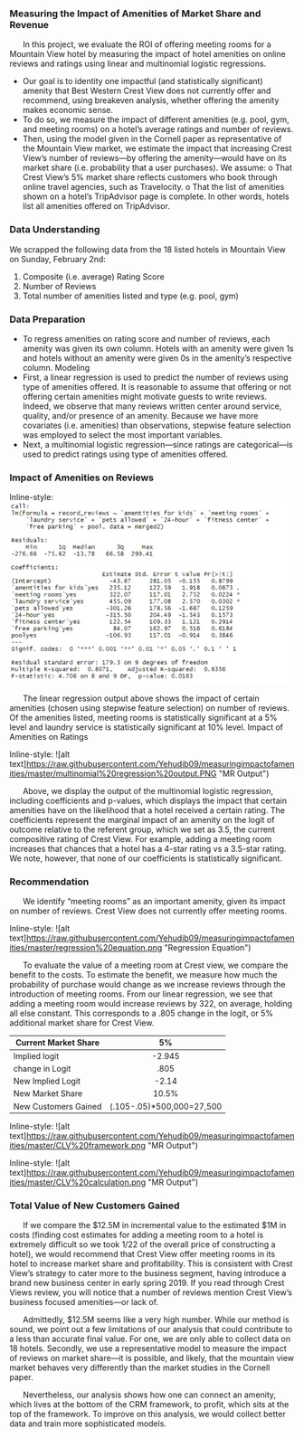 ### Measuring the Impact of Amenities of Market Share and Revenue 

&nbsp;&nbsp;&nbsp;&nbsp;&nbsp;&nbsp;In this project, we evaluate the ROI of offering meeting rooms for a Mountain View hotel by measuring the impact of hotel amenities on online reviews and ratings using linear and multinomial logistic regressions. 

-	Our goal is to identity one impactful (and statistically significant) amenity that Best Western Crest View does not currently offer and recommend, using breakeven analysis, whether offering the amenity makes economic sense. 
-	To do so, we measure the impact of different amenities (e.g. pool, gym, and meeting rooms) on a hotel’s average ratings and number of reviews.  
-	Then, using the model given in the Cornell paper as representative of the Mountain View market, we estimate the impact that increasing Crest View’s number of reviews—by offering the amenity—would  have on its market share (i.e. probability that a user purchases). We assume:
o	That Crest View’s 5% market share reflects customers who book through online travel agencies, such as Travelocity. 
o	That the list of amenities shown on a hotel’s TripAdvisor page is complete. In other words, hotels list all amenities offered on 
TripAdvisor. 

### Data Understanding 
We scrapped the following data from the 18 listed hotels in Mountain View on Sunday, February 2nd:
1.	Composite (i.e. average) Rating Score 
2.	Number of Reviews
3.	Total number of amenities listed and type (e.g. pool, gym)


### Data Preparation 
-	To regress amenities on rating score and number of reviews, each amenity was given its own column. Hotels with an amenity were given 1s and hotels without an amenity were given 0s in the amenity’s respective column. 
Modeling
-	First, a linear regression is used to predict the number of reviews using type of amenities offered. It is reasonable to assume that offering or not offering certain amenities might motivate guests to write reviews. Indeed, we observe that many reviews written center around service, quality, and/or presence of an amenity. Because we have more covariates (i.e. amenities) than observations, stepwise feature selection was employed to select the most important variables. 
-	Next, a multinomial logistic regression—since ratings are categorical—is used to predict ratings using type of amenities offered. 
 
### Impact of Amenities on Reviews 

Inline-style: 
![alt text](https://raw.githubusercontent.com/Yehudib09/measuringimpactofamenities/master/regression%20output%20.jpg "Regression Output")

 
&nbsp;&nbsp;&nbsp;&nbsp;&nbsp;&nbsp;The linear regression output above shows the impact of certain amenities (chosen using stepwise feature selection) on number of reviews. Of the amenities listed, meeting rooms is statistically significant at a 5% level and laundry service is statistically significant at 10% level.
Impact of Amenities on Ratings 
 
 
Inline-style: 
![alt text]https://raw.githubusercontent.com/Yehudib09/measuringimpactofamenities/master/multinomial%20regression%20output.PNG "MR Output") 
 
 
&nbsp;&nbsp;&nbsp;&nbsp;&nbsp;&nbsp;Above, we display the output of the multinomial logistic regression, including coefficients and p-values, which displays the impact that certain amenities have on the likelihood that a hotel received a certain rating. The coefficients represent the marginal impact of an amenity on the logit of outcome relative to the referent group, which we set as 3.5, the current compositive rating of Crest View. For example, adding a meeting room increases that chances that a hotel has a 4-star rating vs a 3.5-star rating. We note, however, that none of our coefficients is statistically significant. 

### Recommendation 
&nbsp;&nbsp;&nbsp;&nbsp;&nbsp;&nbsp;We identify “meeting rooms” as an important amenity, given its impact on number of reviews. Crest View does not currently offer meeting rooms. 

Inline-style: 
![alt text]https://raw.githubusercontent.com/Yehudib09/measuringimpactofamenities/master/regression%20equation.png "Regression Equation") 

 
&nbsp;&nbsp;&nbsp;&nbsp;&nbsp;&nbsp;To evaluate the value of a meeting room at Crest view, we compare the benefit to the costs. To estimate the benefit, we measure how much the probability of purchase would change as we increase reviews through the introduction of meeting rooms. From our linear regression, we see that adding a meeting room would increase reviews by 322, on average, holding all else constant. This corresponds to a .805 change in the logit, or 5% additional market share for Crest View.


| Current Market Share  | 5%                        | 
| -------------         |:-------------:            | 
| Implied logit         | -2.945                    |
|change in Logit        | .805                      |  
| New Implied Logit     | -2.14                     |    
| New Market Share      | 10.5%                     |    
| New Customers Gained  | (.105-.05)*500,000=27,500 |    

Inline-style: 
![alt text]https://raw.githubusercontent.com/Yehudib09/measuringimpactofamenities/master/CLV%20framework.png "MR Output") 
 
 
 Inline-style: 
![alt text]https://raw.githubusercontent.com/Yehudib09/measuringimpactofamenities/master/CLV%20calculation.png "MR Output") 
 
 
### Total Value of New Customers Gained
 
&nbsp;&nbsp;&nbsp;&nbsp;&nbsp;&nbsp;If we compare the $12.5M in incremental value to the estimated $1M in costs (finding cost estimates for adding a meeting room to a hotel is extremely difficult so we took 1/22 of the overall price of constructing a hotel), we would recommend that Crest View offer meeting rooms in its hotel to increase market share and profitability. This is consistent with Crest View’s strategy to cater more to the business segment, having introduce a brand new business center in early spring 2019. If you read through Crest Views review, you will notice that a number of reviews mention Crest View’s business focused amenities—or lack of.

&nbsp;&nbsp;&nbsp;&nbsp;&nbsp;&nbsp;Admittedly, $12.5M seems like a very high number. While our method is sound, we point out a few limitations of our analysis that could contribute to a less than accurate final value. For one, we are only able to collect data on 18 hotels. Secondly, we use a representative model to measure the impact of reviews on market share—it is possible, and likely, that the mountain view market behaves very differently than the market studies in the Cornell paper.

&nbsp;&nbsp;&nbsp;&nbsp;&nbsp;&nbsp;Nevertheless, our analysis shows how one can connect an amenity, which lives at the bottom of the CRM framework, to profit, which sits at the top of the framework. To improve on this analysis, we would collect better data and train more sophisticated models. 


